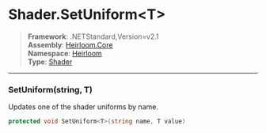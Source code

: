 # Shader.SetUniform\<T>

> **Framework**: .NETStandard,Version=v2.1  
> **Assembly**: [Heirloom.Core][0]  
> **Namespace**: [Heirloom][0]  
> **Type**: [Shader][1]

--------------------------------------------------------------------------------

### SetUniform<T>(string, T)

Updates one of the shader uniforms by name.

```cs
protected void SetUniform<T>(string name, T value)
```

[0]: ../Heirloom.Core.md
[1]: Heirloom.Shader.md
